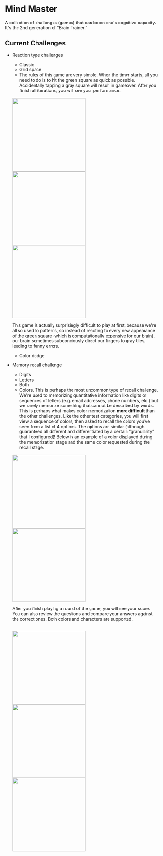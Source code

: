 # Mind Master
A collection of challenges (games) that can boost one's cognitive capacity. It's the 2nd generation of “Brain Trainer.”

## Current Challenges
- Reaction type challenges
    - Classic
    - Grid space
    - The rules of this game are very simple. When the timer starts, all you need to do is to hit the green square as quick as possible. Accidentally tapping a gray square will result in gameover. After you finish all iterations, you will see your performance.
    <br>
    
    <img src="Screenshots/grid.png" width=240>
    <img src="Screenshots/grid-highscore.png" width=240>
    <img src="Screenshots/grid-gameplay.gif" width = 240>
    
    <br>
    
    This game is actually surprisingly difficult to play at first, because we're all so used to patterns, so instead of reacting to every new appearance of the green square (which is computationally expensive for our brain), our brain sometimes subconciously direct our fingers to gray tiles, leading to funny errors. <br>
    
    - Color dodge
- Memory recall challenge
    - Digits
    - Letters
    - Both
    - Colors. This is perhaps the most uncommon type of recall challenge. We're used to memorizing quantitative information like digits or sequences of letters (e.g. email addresses, phone numbers, etc.) but we rarely memorize something that cannot be described by words. This is perhaps what makes color memorization **more difficult** than the other challenges. Like the other test categories, you will first view a sequence of colors, then asked to recall the colors you've seen from a list of 4 options. The options are similar (although guaranteed all different and differentiated by a certain “granularity” that I configured)! Below is an example of a color displayed during the memorization stage and the same color requested during the recall stage.
    
    <br>
    
    <img src="Screenshots/memory-color.png" width=240>
    <img src="Screenshots/recall.png" width=240>
    
    <br>
    
    After you finish playing a round of the game, you will see your score. You can also review the questions and compare your answers against the correct ones. Both colors and characters are supported.
    
    <br>
    <img src="Screenshots/recall-result.png" width=240>
    <img src="Screenshots/memory-recall-answers.png" width=240>
    <img src="Screenshots/memory-color-answers.png" width=240>
